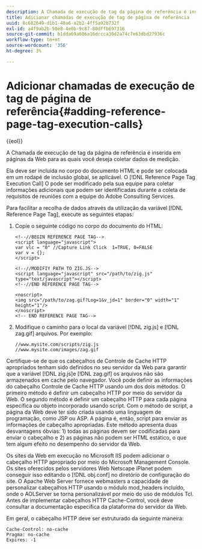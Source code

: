 ```yaml
---
description: A Chamada de execução de tag da página de referência é inserida em páginas da Web para as quais você deseja coletar dados de medição.
title: Adicionar chamadas de execução de tag de página de referência
uuid: 8c682649-d1b1-40a6-a2b2-4ff5a92b732f
exl-id: a4f9ab2b-50e8-4e0b-9c87-80dffb697316
source-git-commit: b1dda69a606a16dccca30d2a74c7e63dbd27936c
workflow-type: tm+mt
source-wordcount: '356'
ht-degree: 3%

---
```


# Adicionar chamadas de execução de tag de página de referência{#adding-reference-page-tag-execution-calls}

{{eol}}

A Chamada de execução de tag da página de referência é inserida em páginas da Web para as quais você deseja coletar dados de medição.

Ela deve ser incluída no corpo do documento HTML e pode ser colocada em um rodapé de inclusão global, se aplicável. O [!DNL Reference Page Tag Execution Call] O pode ser modificado pela sua equipe para coletar informações adicionais que podem ser identificadas durante a coleta de requisitos de reuniões com a equipe do Adobe Consulting Services.

Para facilitar a recolha de dados através da utilização da variável [!DNL Reference Page Tag], execute as seguintes etapas:

1. Copie o seguinte código no corpo do documento do HTML:

   ```
   <!--//BEGIN REFERENCE PAGE TAG--> 
   <script language="javascript"> 
   var vlc = "0" //Capture Link Click  1=TRUE, 0=FALSE 
   var v = {}; 
   </script> 
   
   <!--//MODIFIY PATH TO ZIG.JS--> 
   <script language="javascript" src="/path/to/zig.js" type="text/javascript"></script> 
   <!--//END REFERENCE PAGE TAG--> 
   
   <noscript> 
   <img src="/path/to/zag.gif?Log=1&v_jd=1" border="0" width="1" height="1"/> 
   </noscript> 
   <!-- END REFERENCE PAGE TAG-->
   ```

1. Modifique o caminho para o local da variável [!DNL zig.js] e [!DNL zag.gif] arquivos. Por exemplo:

   ```
   //www.mysite.com/scripts/zig.js 
   //www.mysite.com/images/zag.gif 
   ```

Certifique-se de que os cabeçalhos de Controle de Cache HTTP apropriados tenham sido definidos no seu servidor da Web para garantir que a variável [!DNL zig.js]e [!DNL zag.gif] os arquivos não são armazenados em cache pelo navegador. Você pode definir as informações do cabeçalho Controle de Cache HTTP usando um dos dois métodos. O primeiro método é definir um cabeçalho HTTP por meio do servidor da Web. O segundo método é definir um cabeçalho HTTP para cada página específica ou objeto incorporado usando script. Com o método de script, a página da Web deve ter sido criada usando uma linguagem de programação, como JSP ou ASP. A página é, então, script para enviar as informações de cabeçalho apropriadas. Este método apresenta duas desvantagens óbvias: 1) todas as páginas devem ser codificadas para enviar o cabeçalho e 2) as páginas não podem ser HTML estático, o que tem algum efeito no desempenho do servidor da Web.

Os sites da Web em execução no Microsoft IIS podem adicionar o cabeçalho HTTP apropriado por meio do Microsoft Management Console. Os sites oferecidos pelos servidores Web Netscape iPlanet podem conseguir isso editando o [!DNL obj.conf] no diretório de configuração do site. O Apache Web Server fornece webmasters a capacidade de personalizar cabeçalhos HTTP usando o módulo mod_headers incluído, onde o AOLServer se torna personalizável por meio do uso de módulos Tcl. Antes de implementar cabeçalhos HTTP Cache-Control, você deve consultar a documentação específica da plataforma do servidor da Web.

Em geral, o cabeçalho HTTP deve ser estruturado da seguinte maneira:

```
Cache-Control: no-cache 
Pragma: no-cache 
Expires: -1
```
